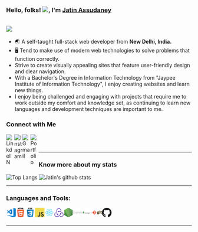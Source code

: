 ### Hello, folks! <img src="https://raw.githubusercontent.com/MartinHeinz/MartinHeinz/master/wave.gif" width="30px">, I'm <a href="https://jatin-assudaney.web.app/" target="_blank">Jatin Assudaney</a>

<br/>

<img src="https://media1.tenor.com/images/9fb771fb621c29b0a2eae945b5ceeeb3/tenor.gif?itemid=19019116" width=300>

- :earth_asia: A self-taught full-stack web developer from <strong>New Delhi, India.</strong> 
- :desktop_computer: Tend to make use of modern web technologies to solve problems that function correctly.
- Strive to create visually appealing sites that feature user-friendly design and clear navigation.
- With a Bachelor's Degree in Information Technology from "Jaypee Institute of Information Technology", I enjoy creating websites and learn new things.
- I enjoy being challenged and engaging with projects that require me to work outside my comfort and knowledge set, as continuing to learn new languages and development techniques are important to me.

### Connect with Me

<a target="_blank" href="https://www.linkedin.com/in/jatin-assudaney/">
  <img align="left" alt="LinkdeIN" width="22px" src="https://cdn.jsdelivr.net/npm/simple-icons@v3/icons/linkedin.svg" />
</a>
<a target="_blank" href="https://www.instagram.com/hireme_jatinassudaney/">
  <img align="left" alt="Instagram" width="22px" src="https://cdn.jsdelivr.net/npm/simple-icons@v3/icons/instagram.svg" />
</a>
<a target="_blank" href="mailto:hire.jatinassudaney@gmail.com">
  <img align="left" alt="Gmail" width="22px" src="https://cdn.jsdelivr.net/npm/simple-icons@v3/icons/gmail.svg" />
</a>
<a target="_blank" href="https://jatin-assudaney.web.app/">
  <img align="left" alt="Portfolio" width="22px" src="https://www.google.com/s2/favicons?domain=jatin-assudaney.web.app" />
</a>
<br />
<br />

---

### Know more about my stats
![Top Langs](https://github-readme-stats.vercel.app/api/top-langs/?username=JatinAssudaney&theme=dark)
![Jatin's github stats](https://github-readme-stats.vercel.app/api?username=JatinAssudaney&show_icons=true&theme=dark)

---

### Languages and Tools:

<img align="left" alt="Visual Studio Code" width="26px" src="https://raw.githubusercontent.com/github/explore/80688e429a7d4ef2fca1e82350fe8e3517d3494d/topics/visual-studio-code/visual-studio-code.png" />
<img align="left" alt="HTML5" width="26px" src="https://raw.githubusercontent.com/github/explore/80688e429a7d4ef2fca1e82350fe8e3517d3494d/topics/html/html.png" />
<img align="left" alt="CSS3" width="26px" src="https://raw.githubusercontent.com/github/explore/80688e429a7d4ef2fca1e82350fe8e3517d3494d/topics/css/css.png" />
<img align="left" alt="JavaScript" width="26px" src="https://raw.githubusercontent.com/github/explore/80688e429a7d4ef2fca1e82350fe8e3517d3494d/topics/javascript/javascript.png" />
<img align="left" alt="React" width="26px" src="https://raw.githubusercontent.com/github/explore/80688e429a7d4ef2fca1e82350fe8e3517d3494d/topics/react/react.png" />
<img align="left" alt="Redux" width="26px" src="https://raw.githubusercontent.com/github/explore/80688e429a7d4ef2fca1e82350fe8e3517d3494d/topics/redux/redux.png" />
<img align="left" alt="Node.js" width="26px" src="https://raw.githubusercontent.com/github/explore/80688e429a7d4ef2fca1e82350fe8e3517d3494d/topics/nodejs/nodejs.png" /><img align="left" alt="Express.js" width="26px" src="https://raw.githubusercontent.com/github/explore/80688e429a7d4ef2fca1e82350fe8e3517d3494d/topics/express/express.png" />
<img align="left" alt="MongoDB" width="26px" src="https://raw.githubusercontent.com/github/explore/80688e429a7d4ef2fca1e82350fe8e3517d3494d/topics/mongodb/mongodb.png" />
<img align="left" alt="Git" width="26px" src="https://raw.githubusercontent.com/github/explore/80688e429a7d4ef2fca1e82350fe8e3517d3494d/topics/git/git.png" />
<img align="left" alt="GitHub" width="26px" src="https://raw.githubusercontent.com/github/explore/78df643247d429f6cc873026c0622819ad797942/topics/github/github.png" />
<br />
<br />

---
